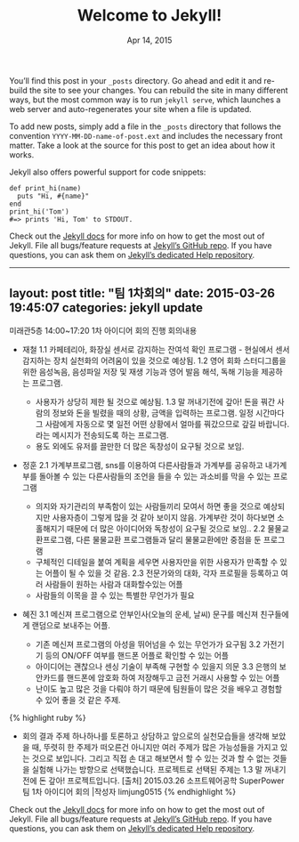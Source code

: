 ﻿<div class="page-content">
      <div class="wrapper">
        <div class="post">

  <header class="post-header">
    <h1 class="post-title">Welcome to Jekyll!</h1>
    <p class="post-meta">Apr 14, 2015</p>
  </header>

  <article class="post-content">
    <p>You’ll find this post in your <code>_posts</code> directory. Go ahead and edit it and re-build the site to see your changes. You can rebuild the site in many different ways, but the most common way is to run <code>jekyll serve</code>, which launches a web server and auto-regenerates your site when a file is updated.</p>

<p>To add new posts, simply add a file in the <code>_posts</code> directory that follows the convention <code>YYYY-MM-DD-name-of-post.ext</code> and includes the necessary front matter. Take a look at the source for this post to get an idea about how it works.</p>

<p>Jekyll also offers powerful support for code snippets:</p>

<div class="highlight"><pre><code class="language-ruby" data-lang="ruby"><span class="k">def</span> <span class="nf">print_hi</span><span class="p">(</span><span class="nb">name</span><span class="p">)</span>
  <span class="nb">puts</span> <span class="s2">&quot;Hi, </span><span class="si">#{</span><span class="nb">name</span><span class="si">}</span><span class="s2">&quot;</span>
<span class="k">end</span>
<span class="n">print_hi</span><span class="p">(</span><span class="s1">&#39;Tom&#39;</span><span class="p">)</span>
<span class="c1">#=&gt; prints &#39;Hi, Tom&#39; to STDOUT.</span></code></pre></div>

<p>Check out the <a href="http://jekyllrb.com">Jekyll docs</a> for more info on how to get the most out of Jekyll. File all bugs/feature requests at <a href="https://github.com/jekyll/jekyll">Jekyll’s GitHub repo</a>. If you have questions, you can ask them on <a href="https://github.com/jekyll/jekyll-help">Jekyll’s dedicated Help repository</a>.</p>


  </article>

</div>


---
layout: post
title:  "팀 1차회의"
date:   2015-03-26 19:45:07
categories: jekyll update
---
미래관5층 
14:00~17:20 1차 아이디어 회의 진행
회의내용


* 재철
1.1 카페테리아, 화장실 센서로 감지하는 잔여석 확인 프로그램
      - 현실에서 센서감지하는 장치 실천화의 어려움이 있을 것으로 예상됨.
1.2 영어 회화 스터디그룹을 위한 음성녹음, 음성파일 저장 및 재생 기능과 영어 발음 해석, 독해 기능을 제공하는 프로그램.
     - 사용자가 상당히 제한 될 것으로 예상됨.
1.3  말 꺼내기전에 갚아! 돈을 꿔간 사람의 정보와 돈을 빌렸을 때의 상황, 금액을 입력하는 프로그램. 일정 시간마다 그 사람에게 자동으로 몇 일전 어떤 상황에서 얼마를 꿔갔으므로 갚길 바랍니다. 라는 메시지가 전송되도록 하는 프로그램.
    - 용도 외에도 유저를 끌만한 더 많은 독창성이 요구될 것으로 보임.

* 정훈
2.1 가계부프로그램, sns를 이용하여 다른사람들과 가계부를 공유하고 내가계부를 돌아볼 수 있는
다른사람들의 조언을 들을 수 있는 과소비를 막을 수 있는 프로그램
    - 의지와 자기관리의 부족함이 있는 사람들끼리 모여서 하면 좋을 것으로 예상되지만 사용자층이 그렇게 많을 것 같아 보이지 않음. 가계부란 것이 하다보면 소홀해지기 때문에 더 많은 아이디어와 독창성이 요구될 것으로 보임..
2.2 물물교환프로그램, 다른 물물교환 프로그램들과 달리 물물교환에만 중점을 둔 프로그램
    - 구체적인 디테일을 붙여 계획을 세우면 사용자만을 위한 사용자가 만족할 수 있는 어플이 될 수 있을 것 같음.
2.3 전문가와의 대화, 각자 프로필을 등록하고 여러 사람들이 원하는 사람과 대화할수있는 어플
    - 사람들의 이목을 끌 수 있는 특별한 무언가가 필요

* 혜진
3.1 메신져 프로그램으로 안부인사(오늘의 운세, 날씨) 문구를 메신져 친구들에게 랜덤으로 보내주는 어플.
    -  기존 메신져 프로그램의 아성을 뛰어넘을 수 있는 무언가가 요구됨 
3.2 가전기기 등의 ON/OFF 여부를 핸드폰 어플로 확인할 수 있는 어플
   -  아이디어는 괜찮으나 센싱 기술이 부족해 구현할 수 있을지 의문
3.3 은행의 보안카드를 핸드폰에 암호화 하여 저장해두고 금전 거래시 사용할 수 있는 어플
   - 난이도 높고 많은 것을 다뤄야 하기 때문에 팀원들이 많은 것을 배우고 경험할 수 있어 좋을 것 같은 주제.


{% highlight ruby %}
* 회의 결과
 주제 하나하나를 토론하고 상담하고 앞으로의 실천모습들을 생각해 보았을 때, 뚜렷히 한 주제가 떠오른건 아니지만 여러 주제가 많은 가능성들을 가지고 있는 것으로 보입니다. 그리고 직접 손 대고 해보면서 할 수 있는 것과 할 수 없는 것들을 실험해 나가는 방향으로 선택했습니다.
 프로젝트로 선택된 주제는 1.3 말 꺼내기 전에 돈 갚아! 프로젝트입니다.
[출처] 2015.03.26 소프트웨어공학 SuperPower팀 1차 아이디어 회의 |작성자 limjung0515
{% endhighlight %}

Check out the [Jekyll docs][jekyll] for more info on how to get the most out of Jekyll. File all bugs/feature requests at [Jekyll’s GitHub repo][jekyll-gh]. If you have questions, you can ask them on [Jekyll’s dedicated Help repository][jekyll-help].

[jekyll]:      http://jekyllrb.com
[jekyll-gh]:   https://github.com/jekyll/jekyll
[jekyll-help]: https://github.com/jekyll/jekyll-help







